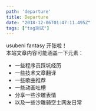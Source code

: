 ```yaml
---
path: 'departure'
title: Departure
date: "2018-12-06T01:47:11.495Z"
tags: ["tag测试"]
---
```

usubeni fantasy 开张啦！  
本站文章内容可能涵盖一下元素：
- 一些程序员踩坑经历
- 一些技术文章翻译
- 一些歌曲推荐
- 一些动画吐槽
- 分享一些沙雕表情
- 以及一些沙雕骑空士网友日常
